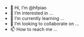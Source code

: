 - 👋 Hi, I’m @hfpiao
- 👀 I’m interested in ...
- 🌱 I’m currently learning ...
- 💞️ I’m looking to collaborate on ...
- 📫 How to reach me ...

<!---
hfpiao/hfpiao is a ✨ special ✨ repository because its `README.md` (this file) appears on your GitHub profile.
You can click the Preview link to take a look at your changes.
--->
